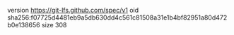 version https://git-lfs.github.com/spec/v1
oid sha256:f07725d4481eb9a5db630dd4c561c81508a31e1b4bf82951a80d472b0e138656
size 308

